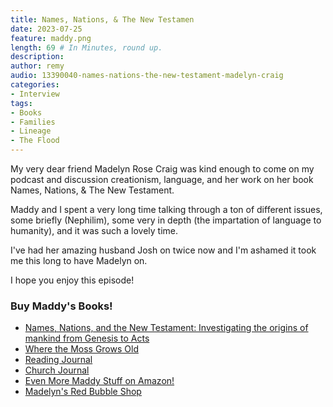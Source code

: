 ```yaml
---
title: Names, Nations, & The New Testamen
date: 2023-07-25
feature: maddy.png
length: 69 # In Minutes, round up.
description: 
author: remy
audio: 13390040-names-nations-the-new-testament-madelyn-craig
categories:
- Interview
tags: 
- Books
- Families
- Lineage
- The Flood
---
```


My very dear friend Madelyn Rose Craig was kind enough to come on my podcast and discussion creationism, language, and her work on her book Names, Nations, & The New Testament. 

Maddy and I spent a very long time talking through a ton of different issues, some briefly (Nephilim), some very in depth (the impartation of language to humanity), and it was such a lovely time.

I've had her amazing husband Josh on twice now and I'm ashamed it took me this long to have Madelyn on.

I hope you enjoy this episode!

### Buy Maddy's Books!

* [Names, Nations, and the New Testament: Investigating the origins of mankind from Genesis to Acts](https://amzn.to/3luRtFB)
* [Where the Moss Grows Old](https://amzn.to/3PvbxWd)
* [Reading Journal](https://amzn.to/3NupMse)
* [Church Journal](https://amzn.to/3yWCxIl)
* [Even More Maddy Stuff on Amazon!](https://amzn.to/3sPv8GK)
* [Madelyn's Red Bubble Shop](https://www.redbubble.com/people/mrcraig1234/shop?asc=u)